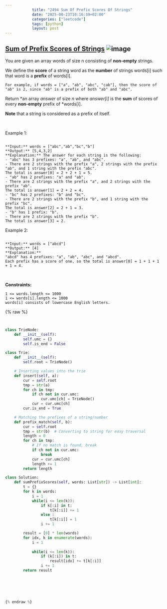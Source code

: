 ```yaml
---
            title: "2494 Sum Of Prefix Scores Of Strings"
            date: "2025-08-23T10:16:39+02:00"
            categories: ["leetcode"]
            tags: [python]
            layout: post
---
```

            
## [Sum of Prefix Scores of Strings](https://leetcode.com/problems/sum-of-prefix-scores-of-strings) ![image](https://img.shields.io/badge/Difficulty-Hard-red)

You are given an array words of size n consisting of **non-empty** strings.

We define the **score** of a string word as the **number** of strings words[i] such that word is a **prefix** of words[i].

	For example, if words = ["a", "ab", "abc", "cab"], then the score of "ab" is 2, since "ab" is a prefix of both "ab" and "abc".

Return *an array *answer* of size *n* where *answer[i]* is the **sum** of scores of every **non-empty** prefix of *words[i].

**Note** that a string is considered as a prefix of itself.

 

Example 1:

```

**Input:** words = ["abc","ab","bc","b"]
**Output:** [5,4,3,2]
**Explanation:** The answer for each string is the following:
- "abc" has 3 prefixes: "a", "ab", and "abc".
- There are 2 strings with the prefix "a", 2 strings with the prefix "ab", and 1 string with the prefix "abc".
The total is answer[0] = 2 + 2 + 1 = 5.
- "ab" has 2 prefixes: "a" and "ab".
- There are 2 strings with the prefix "a", and 2 strings with the prefix "ab".
The total is answer[1] = 2 + 2 = 4.
- "bc" has 2 prefixes: "b" and "bc".
- There are 2 strings with the prefix "b", and 1 string with the prefix "bc".
The total is answer[2] = 2 + 1 = 3.
- "b" has 1 prefix: "b".
- There are 2 strings with the prefix "b".
The total is answer[3] = 2.

```

Example 2:

```

**Input:** words = ["abcd"]
**Output:** [4]
**Explanation:**
"abcd" has 4 prefixes: "a", "ab", "abc", and "abcd".
Each prefix has a score of one, so the total is answer[0] = 1 + 1 + 1 + 1 = 4.

```

 

**Constraints:**

	1 <= words.length <= 1000
	1 <= words[i].length <= 1000
	words[i] consists of lowercase English letters.

{% raw %}


```python


class TrieNode:
    def __init__(self):
        self.umc = {}
        self.is_end = False

class Trie:
    def __init__(self):
        self.root = TrieNode()

    # Inserting values into the trie
    def insert(self, a):
        cur = self.root
        tmp = str(a)
        for ch in tmp:
            if ch not in cur.umc:
                cur.umc[ch] = TrieNode()
            cur = cur.umc[ch]
        cur.is_end = True

    # Matching the prefixes of a string/number
    def prefix_match(self, b):
        cur = self.root
        tmp = str(b)  # Converting to string for easy traversal
        length = 0
        for ch in tmp:
            # If no match is found, break
            if ch not in cur.umc:
                break
            cur = cur.umc[ch]
            length += 1
        return length

class Solution:
    def sumPrefixScores(self, words: List[str]) -> List[int]:
        t = {}
        for k in words:
            i = 1
            while(i <= len(k)):
                if k[:i] in t:
                    t[k[:i]] += 1
                else :
                    t[k[:i]] = 1
                i += 1

        result = [0] * len(words)
        for idx, k in enumerate(words):
            i = 1
            
            while(i <= len(k)):
                if (k[:i]) in t:
                    result[idx] += t[k[:i]]
                i += 1
        return result


        
        


{% endraw %}
```
